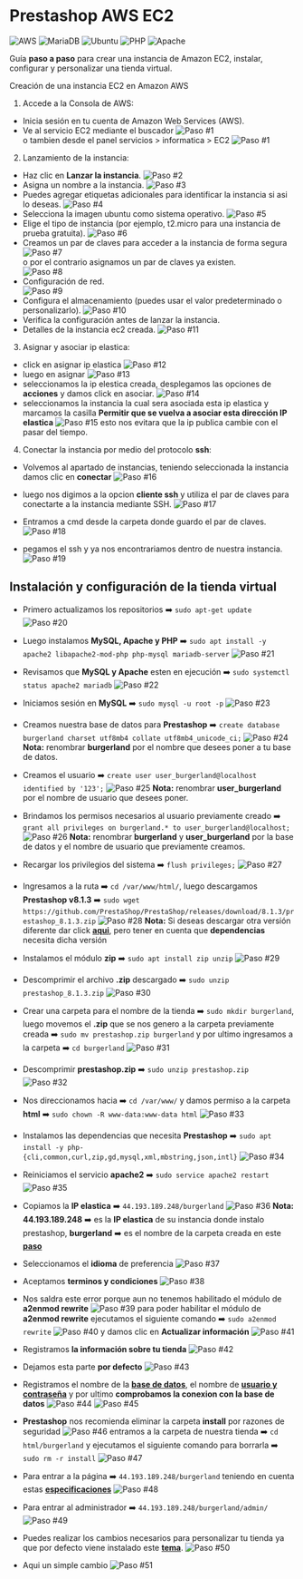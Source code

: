 # Prestashop AWS EC2
![AWS](https://img.shields.io/badge/AWS-%23FF9900.svg?style=for-the-badge&logo=amazon-aws&logoColor=white)
![MariaDB](https://img.shields.io/badge/MariaDB-003545?style=for-the-badge&logo=mariadb&logoColor=white)
![Ubuntu](https://img.shields.io/badge/Ubuntu-E95420?style=for-the-badge&logo=ubuntu&logoColor=white)
![PHP](https://img.shields.io/badge/php-%23777BB4.svg?style=for-the-badge&logo=php&logoColor=white)
![Apache](https://img.shields.io/badge/apache-%23D42029.svg?style=for-the-badge&logo=apache&logoColor=white)


Guía **paso a paso** para crear una instancia de Amazon EC2, instalar, configurar y personalizar una tienda virtual.

Creación de una instancia EC2 en Amazon AWS

1. Accede a la Consola de AWS:
- Inicia sesión en tu cuenta de Amazon Web Services (AWS).
- Ve al servicio EC2 mediante el buscador
![Paso #1](img/paso1v1.jpeg)
<br>o tambien desde el panel servicios > informatica > EC2
![Paso #1](img/paso1v2.jpeg)

2. Lanzamiento de la instancia:
- Haz clic en **Lanzar la instancia**.
![Paso #2](img/paso2.jpeg)
- Asigna un nombre a la instancia.
![Paso #3](img/paso3.jpeg)
- Puedes agregar etiquetas adicionales para identificar la instancia si asi lo deseas.
![Paso #4](img/paso4.jpeg)
- Selecciona la imagen ubuntu como sistema operativo.
![Paso #5](img/paso5.jpeg)
- Elige el tipo de instancia (por ejemplo, t2.micro para una instancia de prueba gratuita).
![Paso #6](img/paso6.jpeg)
- Creamos un par de claves para acceder a la instancia de forma segura
![Paso #7](img/paso7.jpeg)
<br>o por el contrario asignamos un par de claves ya existen.<br>
![Paso #8](img/paso8.jpeg)
- Configuración de red.<br>
![Paso #9](img/paso9.jpeg)
- Configura el almacenamiento (puedes usar el valor predeterminado o personalizarlo).
![Paso #10](img/paso10.jpeg)
- Verifica la configuración antes de lanzar la instancia.
- Detalles de la instancia ec2 creada.
![Paso #11](img/paso11.jpeg)

3. Asignar y asociar ip elastica:
- click en asignar ip elastica
![Paso #12](img/paso12.jpeg)
- luego en asignar
![Paso #13](img/paso13.jpeg)
- seleccionamos la ip elestica creada, desplegamos las opciones de **acciones** y damos click en asociar.
![Paso #14](img/paso14.jpeg)
- seleccionamos la instancia la cual sera asociada esta ip elastica y marcamos la casilla **Permitir que se vuelva a asociar esta dirección IP elastica**
![Paso #15](img/paso15.jpeg)
esto nos evitara que la ip publica cambie con el pasar del tiempo.

4. Conectar la instancia por medio del protocolo **ssh**:
    
- Volvemos al apartado de instancias, teniendo seleccionada la instancia damos clic en **conectar**
![Paso #16](img/paso16.jpeg)

- luego nos digimos a la opcion **cliente ssh** y utiliza el par de claves para conectarte a la instancia mediante SSH.
![Paso #17](img/paso17.jpeg)

- Entramos a cmd desde la carpeta donde guardo el par de claves.
![Paso #18](img/paso18.png)
    
- pegamos el ssh y ya nos encontrariamos dentro de nuestra instancia.
![Paso #19](img/paso19.png)

## Instalación y configuración de la tienda virtual

- Primero actualizamos los repositorios
➡️ ```sudo apt-get update```
![Paso #20](img/paso20.png)

- Luego instalamos **MySQL, Apache y PHP**
➡️ ```sudo apt install -y apache2 libapache2-mod-php php-mysql mariadb-server```
![Paso #21](img/paso21.png)

- Revisamos que **MySQL y Apache** esten en ejecución
➡️ ```sudo systemctl status apache2 mariadb```
![Paso #22](img/paso22.png)

- Iniciamos sesión en **MySQL** ➡️ ```sudo mysql -u root -p```
![Paso #23](img/paso23.png)

- <a id="bd"></a>Creamos nuestra base de datos para **Prestashop** ➡️ ```create database burgerland charset utf8mb4 collate utf8mb4_unicode_ci;```
![Paso #24](img/paso24.png)
**Nota:** renombrar **burgerland** por el nombre que desees poner a tu base de datos.

- <a id="user"></a>Creamos el usuario ➡️ ```create user user_burgerland@localhost identified by '123';```
![Paso #25](img/paso25.png)
**Nota:** renombrar **user_burgerland** por el nombre de usuario que desees poner.

- Brindamos los permisos necesarios al usuario previamente creado ➡️ ```grant all privileges on burgerland.* to user_burgerland@localhost;```
![Paso #26](img/paso26.png)
**Nota:** renombrar **burgerland** y **user_burgerland** por la base de datos y el nombre de usuario que previamente creamos.

- Recargar los privilegios del sistema ➡️ ```flush privileges;```
![Paso #27](img/paso27.png)

- Ingresamos a la ruta ➡️ ```cd /var/www/html/```, luego descargamos **Prestashop v8.1.3** ➡️ ```sudo wget https://github.com/PrestaShop/PrestaShop/releases/download/8.1.3/prestashop_8.1.3.zip```
![Paso #28](img/paso28.png)
**Nota:** Si deseas descargar otra versión diferente dar click **[aqui](https://github.com/PrestaShop/PrestaShop/releases)**, pero tener en cuenta que **dependencias** necesita dicha versión

- Instalamos el módulo **zip** ➡️ ```sudo apt install zip unzip```
![Paso #29](img/paso29.png)

- Descomprimir el archivo **.zip** descargado ➡️ ```sudo unzip prestashop_8.1.3.zip```
![Paso #30](img/paso30.png)

- <a id="carpeta"></a>Crear una carpeta para el nombre de la tienda ➡️ ```sudo mkdir burgerland```, luego movemos el **.zip** que se nos genero a la carpeta previamente creada ➡️ ```sudo mv prestashop.zip burgerland``` y por ultimo ingresamos a la carpeta ➡️ ```cd burgerland```
<a name="carpeta">![Paso #31](img/paso31.png)</a>

- Descomprimir **prestashop.zip** ➡️ ```sudo unzip prestashop.zip```
![Paso #32](img/paso32.png)

- Nos direccionamos hacia ➡️ ```cd /var/www/``` y damos permiso a la carpeta **html** ➡️ ```sudo chown -R www-data:www-data html```
![Paso #33](img/paso33-dar%20permisos.png)

- Instalamos las dependencias que necesita **Prestashop** ➡️ ```sudo apt install -y php-{cli,common,curl,zip,gd,mysql,xml,mbstring,json,intl}```
![Paso #34](img/paso34.png)

- Reiniciamos el servicio **apache2** ➡️ ```sudo service apache2 restart```
![Paso #35](img/paso35-reiniciamos%20los%20servicios%20despues%20de%20instalar%20todo.png)

- <a id="web"></a>Copiamos la **IP elastica** ➡️ ```44.193.189.248/burgerland```
![Paso #36](img/paso36.png)
**Nota:** **44.193.189.248** ➡️ es la **IP elastica** de su instancia donde instalo prestashop, **burgerland** ➡️ es el nombre de la carpeta creada en este **[paso](#carpeta)**

- Seleccionamos el **idioma** de preferencia
![Paso #37](img/paso37.png)

- Aceptamos **terminos y condiciones**
![Paso #38](img/paso38.png)

- Nos saldra este error porque aun no tenemos habilitado el módulo de **a2enmod rewrite**
![Paso #39](img/paso39.png)
para poder habilitar el módulo de **a2enmod rewrite** ejecutamos el siguiente comando ➡️ ```sudo a2enmod rewrite```
![Paso #40](img/paso40-activar%20modulo,%20reiniciar%20servicio.png)
y damos clic en **Actualizar información**
![Paso #41](img/paso41.png)

- Registramos **la información sobre tu tienda**
![Paso #42](img/paso42.png)

- Dejamos esta parte **por defecto**
![Paso #43](img/paso43.png)

- Registramos el nombre de la **[base de datos](#bd)**, el nombre de **[usuario y contraseña](#user)** y por ultimo **comprobamos la conexion con la base de datos**
![Paso #44](img/paso44.png)
![Paso #45](img/paso45.png)
- **Prestashop** nos recomienda eliminar la carpeta **install** por razones de seguridad
![Paso #46](img/paso46.png)
entramos a la carpeta de nuestra tienda ➡️ ```cd html/burgerland``` y ejecutamos el siguiente comando para borrarla ➡️ ```sudo rm -r install```
![Paso #47](img/paso47.png)

- <a id="por_defecto"></a>Para entrar a la página ➡️ ```44.193.189.248/burgerland``` teniendo en cuenta estas **[especificaciones](#web)**
![Paso #48](img/paso48.png)

- Para entrar al administrador ➡️ ```44.193.189.248/burgerland/admin/```
![Paso #49](img/paso49.png)

- Puedes realizar los cambios necesarios para personalizar tu tienda ya que por defecto viene instalado este **[tema](#por_defecto)**.
![Paso #50](img/paso50.png)

- Aqui un simple cambio
![Paso #51](img/paso51.png)

